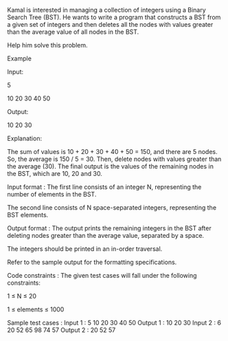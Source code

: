 Kamal is interested in managing a collection of integers using a Binary Search Tree (BST). He wants to write a program that constructs a BST from a given set of integers and then deletes all the nodes with values greater than the average value of all nodes in the BST.



Help him solve this problem.



Example



Input:

5

10 20 30 40 50

Output:

10 20 30

Explanation:

The sum of values is 10 + 20 + 30 + 40 + 50 = 150, and there are 5 nodes. So, the average is 150 / 5 = 30. Then, delete nodes with values greater than the average (30). The final output is the values of the remaining nodes in the BST, which are 10, 20 and 30.

Input format :
The first line consists of an integer N, representing the number of elements in the BST.

The second line consists of N space-separated integers, representing the BST elements.

Output format :
The output prints the remaining integers in the BST after deleting nodes greater than the average value, separated by a space.

The integers should be printed in an in-order traversal.



Refer to the sample output for the formatting specifications.

Code constraints :
The given test cases will fall under the following constraints:

1 ≤ N ≤ 20

1 ≤ elements ≤ 1000

Sample test cases :
Input 1 :
5
10 20 30 40 50
Output 1 :
10 20 30 
Input 2 :
6
20 52 65 98 74 57
Output 2 :
20 52 57 
